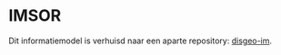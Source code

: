 # IMSOR

Dit informatiemodel is verhuisd naar een aparte repository: [disgeo-im](https://github.com/Geonovum/disgeo-im). 